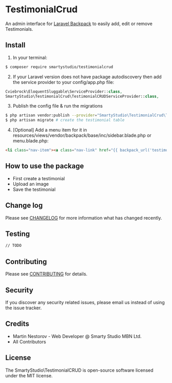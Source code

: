 # TestimonialCrud

An admin interface for [Laravel Backpack](laravelbackpack.com) to easily add, edit or remove Testimonials.

## Install

1. In your terminal:

``` bash
$ composer require smartystudio/testimonialcrud
```

2. If your Laravel version does not have package autodiscovery then add the service provider to your config/app.php file:

```php
Cviebrock\EloquentSluggable\ServiceProvider::class,
SmartyStudio\TestimonialCrud\TestimonialCRUDServiceProvider::class,
```

3. Publish the config file & run the migrations

```bash
$ php artisan vendor:publish --provider="SmartyStudio\TestimonialCrud\TestimonialCRUDServiceProvider" # publish config, view  and migration files
$ php artisan migrate # create the testimonial table
```

4. [Optional] Add a menu item for it in resources/views/vendor/backpack/base/inc/sidebar.blade.php or menu.blade.php:

```html
<li class="nav-item"><a class="nav-link" href="{{ backpack_url('testimonial') }}"><i class="nav-icon la la-bullhorn"></i><span>Testimonials</span></a></li>
```

## How to use the package

* First create a testimonial
* Upload an image
* Save the testimonial

## Change log

Please see [CHANGELOG](CHANGELOG.md) for more information what has changed recently.

## Testing

``` bash
// TODO
```

## Contributing

Please see [CONTRIBUTING](CONTRIBUTING.md) for details.

## Security

If you discover any security related issues, please email us instead of using the issue tracker.

## Credits

- Martin Nestorov - Web Developer @ Smarty Studio MBN Ltd.
- All Contributors

## License

The SmartyStudio\TestimonialCRUD is open-source software licensed under the MIT license.